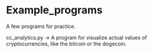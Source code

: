 # Example_programs
A few programs for practice. 

cc_analytics.py -> A program for visualize actual values of cryptocurrencies, like the bitcoin or the dogecoin.

